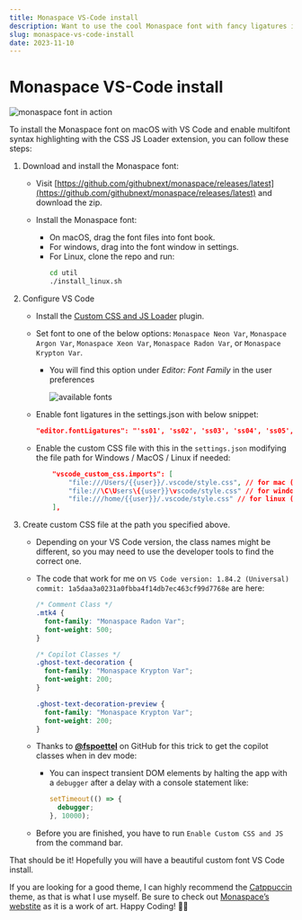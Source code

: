 ```yaml
---
title: Monaspace VS-Code install
description: Want to use the cool Monaspace font with fancy ligatures in VS Code? I got you! This guide walks you through downloading the font, configuring VS Code with a custom CSS file, and even includes some tips for finding the right class names for different VS Code elements. Enjoy your beautiful new coding setup!
slug: monaspace-vs-code-install
date: 2023-11-10
---
```


# Monaspace VS-Code install

![monaspace font in action](https://assets.vrite.io/64974cb888e8beebeb2c925b/KuOAwCEm9ypWEemv60Qs7.png)

To install the Monaspace font on macOS with VS Code and enable multifont syntax highlighting with the CSS JS Loader extension, you can follow these steps:

1.  Download and install the Monaspace font:

    - Visit [https://github.com/githubnext/monaspace/releases/latest](https://github.com/githubnext/monaspace/releases/latest) and download the zip.
    - Install the Monaspace font:

      - On macOS, drag the font files into font book.
      - For windows, drag into the font window in settings.
      - For Linux, clone the repo and run:
        ```bash
        cd util
        ./install_linux.sh
        ```

2.  Configure VS Code

    - Install the [Custom CSS and JS Loader](https://marketplace.visualstudio.com/items?itemName=be5invis.vscode-custom-css) plugin.
    - Set font to one of the below options: `Monaspace Neon Var`, `Monaspace Argon Var`, `Monaspace Xeon Var`, `Monaspace Radon Var`, or `Monaspace Krypton Var`.

      - You will find this option under _Editor: Font Family_ in the user preferences

        ![available fonts](https://assets.vrite.io/64974cb888e8beebeb2c925b/v0cMm5jcwHEgrvtBv4Syx.png)

    - Enable font ligatures in the settings.json with below snippet:
      ```json
      "editor.fontLigatures": "'ss01', 'ss02', 'ss03', 'ss04', 'ss05', 'ss06', 'ss07', 'ss08', calt', 'dlig'",
      ```
    - Enable the custom CSS file with this in the `settings.json` modifying the file path for Windows / MacOS / Linux if needed:
      ```json
          "vscode_custom_css.imports": [
              "file:///Users/{{user}}/.vscode/style.css", // for mac (remove if not mac)
              "file://\C\Users\{{user}}\vscode/style.css" // for windows (remove if not windows)
              "file:///home/{{user}}/.vscode/style.css" // for linux (remove if not windows)
          ],
      ```

3.  Create custom CSS file at the path you specified above.

    - Depending on your VS Code version, the class names might be different, so you may need to use the developer tools to find the correct one.
    - The code that work for me on `VS Code version: 1.84.2 (Universal) commit: 1a5daa3a0231a0fbba4f14db7ec463cf99d7768e` are here:

      ```css
      /* Comment Class */
      .mtk4 {
        font-family: "Monaspace Radon Var";
        font-weight: 500;
      }

      /* Copilot Classes */
      .ghost-text-decoration {
        font-family: "Monaspace Krypton Var";
        font-weight: 200;
      }

      .ghost-text-decoration-preview {
        font-family: "Monaspace Krypton Var";
        font-weight: 200;
      }
      ```

    - Thanks to **[@fspoettel](https://github.com/fspoettel)** on GitHub for this trick to get the copilot classes when in dev mode:

      - You can inspect transient DOM elements by halting the app with a `debugger` after a delay with a console statement like:
        ```ts
        setTimeout(() => {
          debugger;
        }, 10000);
        ```

    - Before you are finished, you have to run `Enable Custom CSS and JS` from the command bar.

That should be it! Hopefully you will have a beautiful custom font VS Code install.

If you are looking for a good theme, I can highly recommend the [Catppuccin](https://marketplace.visualstudio.com/items?itemName=Catppuccin.catppuccin-vsc) theme, as that is what I use myself. Be sure to check out [Monaspace’s webstite](https://monaspace.githubnext.com/) as it is a work of art. Happy Coding! 👩‍💻

